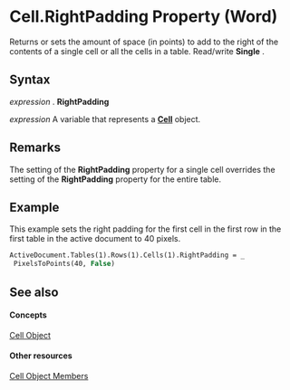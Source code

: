 
# Cell.RightPadding Property (Word)

Returns or sets the amount of space (in points) to add to the right of the contents of a single cell or all the cells in a table. Read/write  **Single** .


## Syntax

 _expression_ . **RightPadding**

 _expression_ A variable that represents a **[Cell](cbe6ae71-b2da-63a9-1446-0a2f81ab8b14.md)** object.


## Remarks

The setting of the  **RightPadding** property for a single cell overrides the setting of the **RightPadding** property for the entire table.


## Example

This example sets the right padding for the first cell in the first row in the first table in the active document to 40 pixels.


```vb
ActiveDocument.Tables(1).Rows(1).Cells(1).RightPadding = _ 
 PixelsToPoints(40, False)
```


## See also


#### Concepts


[Cell Object](cbe6ae71-b2da-63a9-1446-0a2f81ab8b14.md)
#### Other resources


[Cell Object Members](f718bcaa-af8a-682b-f403-6db1aeb9bb73.md)
